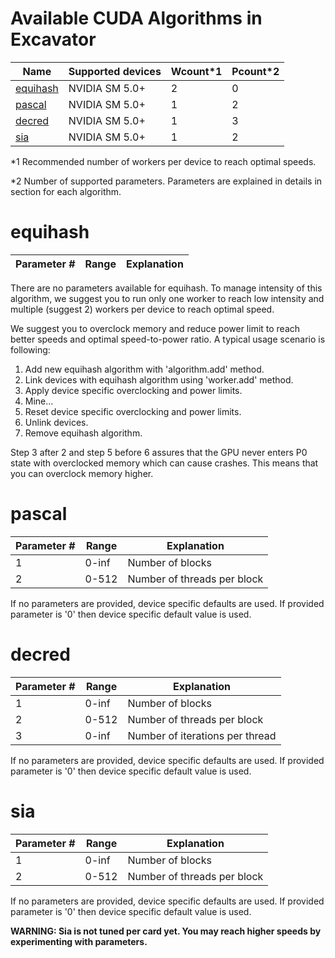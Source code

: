 # Available CUDA Algorithms in Excavator

Name | Supported devices | Wcount*1 | Pcount*2
-----------------|----------|---------|----
[equihash](#equihash) | NVIDIA SM 5.0+ | 2 | 0
[pascal](#pascal) | NVIDIA SM 5.0+ | 1 | 2
[decred](#decred)| NVIDIA SM 5.0+ | 1 | 3
[sia](#sia)| NVIDIA SM 5.0+ | 1 | 2

*1 Recommended number of workers per device to reach optimal speeds.

*2 Number of supported parameters. Parameters are explained in details in section for each algorithm.


# <a name="equihash"></a> equihash

Parameter # | Range | Explanation
-----------------|----------|---------

There are no parameters available for equihash. To manage intensity of this algorithm, we suggest you to run only one worker to reach low intensity and multiple (suggest 2) workers per device to reach optimal speed.

We suggest you to overclock memory and reduce power limit to reach better speeds and optimal speed-to-power ratio. A typical usage scenario is following:
1. Add new equihash algorithm with 'algorithm.add' method.
2. Link devices with equihash algorithm using 'worker.add' method.
3. Apply device specific overclocking and power limits.
4. Mine...
5. Reset device specific overclocking and power limits.
6. Unlink devices.
7. Remove equihash algorithm.

Step 3 after 2 and step 5 before 6 assures that the GPU never enters P0 state with overclocked memory which can cause crashes. This means that you can overclock memory higher.


# <a name="pascal"></a> pascal

Parameter # | Range | Explanation
-----------------|----------|---------
1 | 0-inf | Number of blocks
2 | 0-512 | Number of threads per block

If no parameters are provided, device specific defaults are used. If provided parameter is '0' then device specific default value is used.


# <a name="decred"></a> decred

Parameter # | Range | Explanation
-----------------|----------|---------
1 | 0-inf | Number of blocks
2 | 0-512 | Number of threads per block
3 | 0-inf | Number of iterations per thread

If no parameters are provided, device specific defaults are used. If provided parameter is '0' then device specific default value is used.


# <a name="sia"></a> sia

Parameter # | Range | Explanation
-----------------|----------|---------
1 | 0-inf | Number of blocks
2 | 0-512 | Number of threads per block

If no parameters are provided, device specific defaults are used. If provided parameter is '0' then device specific default value is used.

**WARNING: Sia is not tuned per card yet. You may reach higher speeds by experimenting with parameters.**
